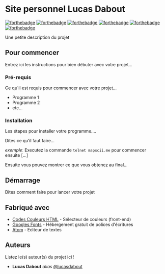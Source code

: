 # Site personnel Lucas Dabout

[![forthebadge](http://forthebadge.com/images/badges/built-with-love.svg)](http://forthebadge.com) 
[![forthebadge](https://forthebadge.com/images/badges/powered-by-coffee.svg)](https://forthebadge.com)
[![forthebadge](https://forthebadge.com/images/badges/uses-git.svg)](https://forthebadge.com)
[![forthebadge](https://forthebadge.com/images/badges/uses-css.svg)](https://forthebadge.com)
[![forthebadge](https://forthebadge.com/images/badges/uses-html.svg)](https://forthebadge.com)
[![forthebadge](https://forthebadge.com/images/badges/validated-html5.svg)](https://forthebadge.com)


Une petite description du projet

## Pour commencer

Entrez ici les instructions pour bien débuter avec votre projet...

### Pré-requis

Ce qu'il est requis pour commencer avec votre projet...

- Programme 1
- Programme 2
- etc...

### Installation

Les étapes pour installer votre programme....

Dites ce qu'il faut faire...

_exemple_: Executez la commande ``telnet mapscii.me`` pour commencer ensuite [...]


Ensuite vous pouvez montrer ce que vous obtenez au final...

## Démarrage

Dites comment faire pour lancer votre projet

## Fabriqué avec

* [Codes Couleurs HTML](https://htmlcolorcodes.com/fr/) - Sélecteur de couleurs (front-end)
* [Googles Fonts](https://fonts.google.com/) - Hébergement gratuit de polices d'écritures
* [Atom](https://atom.io/) - Editeur de textes

## Auteurs
Listez le(s) auteur(s) du projet ici !
* **Lucas Dabout** _alias_ [@lucasdabout](https://github.com/lucasdabout)